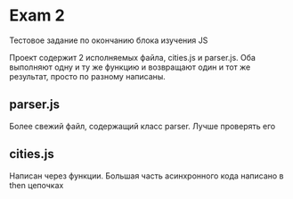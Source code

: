 # Exam 2

Тестовое задание по окончанию блока изучения JS 

Проект содержит 2 исполняемых файла, cities.js и parser.js. Оба выполняют одну и ту же функцию и возвращают один и тот же результат, просто по разному написаны.

## parser.js

Более свежий файл, содержащий класс parser. Лучше проверять его

## cities.js

Написан через функции. Большая часть асинхронного кода написано в then цепочках
